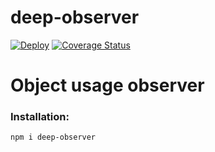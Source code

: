 # deep-observer

[![Deploy](https://github.com/vvscode/deep-observer/workflows/build/badge.svg)](https://github.com/vvscode/deep-observer/actions)
[![Coverage Status](https://coveralls.io/repos/github/vvscode/deep-observer/badge.svg?branch=master)](https://coveralls.io/github/vvscode/deep-observer?branch=master)

# Object usage observer

### Installation:

```sh
npm i deep-observer
```
